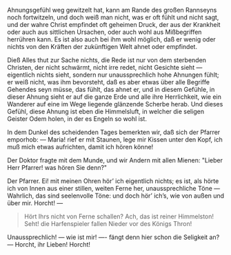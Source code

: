 <a name="114"></a>

Ahnungsgefühl weg gewitzelt hat, kann am Rande des großen 
Rannseyns noch fortwitzeln, und doch weiß man nicht,
was er oft fühlt und nicht sagt, und der wahre Christ empfindet 
oft geheimen Druck, der aus der Krankheit oder auch
aus sittlichen Ursachen, oder auch wohl aus Mißbegriffen
herrühren kann. Es ist also auch bei ihm wohl möglich,
daß er wenig oder nichts von den Kräften der zukünftigen
Welt ahnet oder empfindet.

Dieß Alles thut zur Sache nichts, die Rede ist nur von
dem sterbenden Christen, der nicht schwärmt, nicht irre redet, 
nicht Gesichte sieht — eigentlich nichts sieht, sondern
nur unaussprechlich hohe Ahnungen fühlt; er weiß nicht, was
ihm bevorsteht, daß es aber etwas über alle Begriffe Gehendes 
seyn müsse, das fühlt, das ahnet er, und in diesem
Gefühle, in dieser Ahnung sieht er auf die ganze Erde und
alle ihre Herrlichkeit, wie ein Wanderer auf eine im Wege
liegende glänzende Scherbe herab. Und dieses Gefühl, diese
Ahnung ist eben die Himmelsluft, in welcher die seligen Geister 
Odem holen, in der es Engeln so wohl ist.

In dem Dunkel des scheidenden Tages bemerkten wir, daß
sich der Pfarrer emporhob: — Maria! rief er mit Staunen, 
lege mir Kissen unter den Kopf, ich muß mich etwas
aufrichten, damit ich hören könne!

Der Doktor fragte mit dem Munde, und wir Andern mit
allen Mienen: "Lieber Herr Pfarrer! was hören Sie denn?"

Der Pfarrer. Ei! mit meinen Ohren hör’ ich eigentlich
nichts; es ist, als hörte ich von Innen aus einer stillen,
weiten Ferne her, unaussprechliche Töne — Wahrlich, das
sind seelenvolle Töne: und doch hör’ ich’s, wie von außen
und über mir. Horcht! — 

> Hört Ihrs nicht von Ferne schallen?
> Ach, das ist reiner Himmelston!
> Seht! die Harfenspieler fallen
> Nieder vor des Königs Thron!

Unaussprechlich! — wie ist mir! —- fängt denn hier schon
die Seligkeit an? — Horcht, ihr Lieben! Horcht!

